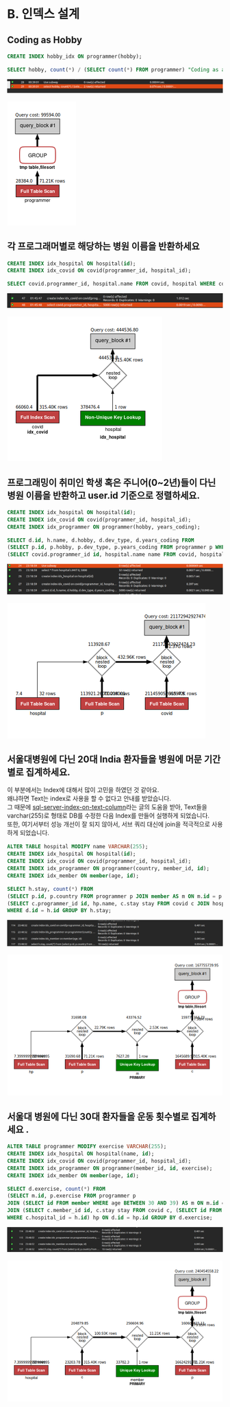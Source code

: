 # B. 인덱스 설계

## Coding as Hobby

```SQL
CREATE INDEX hobby_idx ON programmer(hobby);  
```

```SQL
SELECT hobby, count(*) / (SELECT count(*) FROM programmer) "Coding as a Hobby" FROM programmer GROUP BY hobby;  
```

![문제 1 결과](./Index-Design-One-Result.png)  
<br>
![문제 1 분석](./Index-Design-One-Analysis.png)  

## 각 프로그래머별로 해당하는 병원 이름을 반환하세요

```SQL
CREATE INDEX idx_hospital ON hospital(id);  
CREATE INDEX idx_covid ON covid(programmer_id, hospital_id);  
```

```SQL
SELECT covid.programmer_id, hospital.name FROM covid, hospital WHERE covid.hospital_id = hospital.id;  
```
![문제 2 결과](./Index-Design-Two-Result.png)  
<br>
![문제 2 분석](./Index-Design-Two-Analysis.png)  

## 프로그래밍이 취미인 학생 혹은 주니어(0~2년)들이 다닌 병원 이름을 반환하고 user.id 기준으로 정렬하세요.  

```SQL
CREATE INDEX idx_hospital ON hospital(id);  
CREATE INDEX idx_covid ON covid(programmer_id, hospital_id);  
CREATE INDEX idx_programmer ON programmer(hobby, years_coding);  
```
```SQL
SELECT d.id, h.name, d.hobby, d.dev_type, d.years_coding FROM  
(SELECT p.id, p.hobby, p.dev_type, p.years_coding FROM programmer p WHERE p.hobby = "yes" OR p.years_coding = "0-2 year" ORDER BY id) d,  
(SELECT covid.programmer_id id, hospital.name name FROM covid, hospital WHERE covid.hospital_id = hospital.id) h WHERE d.id = h.id;  
```

![문제 3 결과](./Index-Design-Three-Result.png)  
<br>
![문제 3 분석](./Index-Design-Three-Analysis.png)  


## 서울대병원에 다닌 20대 India 환자들을 병원에 머문 기간별로 집계하세요.
이 부분에서는 Index에 대해서 많이 고민을 하였던 것 같아요.  
왜냐하면 Text는 index로 사용을 할 수 없다고 안내를 받았습니다.  
그 때문에 [sql-server-index-on-text-column](https://stackoverflow.com/questions/830241/sql-server-index-on-text-column)라는 글의 도움을 받아,   Text들을 varchar(255)로 형태로 DB를 수정한 다음 Index를 만들어 실행하게 되었습니다.  
또한, 여기서부터 성능 개선이 잘 되지 않아서, 서브 쿼리 대신에 join을 적극적으로 사용하게 되었습니다.  

```SQL
ALTER TABLE hospital MODIFY name VARCHAR(255);  
CREATE INDEX idx_hospital ON hospital(id);  
CREATE INDEX idx_covid ON covid(programmer_id, hospital_id);  
CREATE INDEX idx_programmer ON programmer(country, member_id, id);  
CREATE INDEX idx_member ON member(age, id);  
```

```SQL
SELECT h.stay, count(*) FROM  
(SELECT p.id, p.country FROM programmer p JOIN member AS m ON m.id = p.member_id WHERE m.age BETWEEN 20 AND 29 AND p.country ="India") d,  
(SELECT c.programmer_id id, hp.name, c.stay stay FROM covid c JOIN hospital AS hp ON c.hospital_id = hp.id WHERE hp.name= "서울대병원") h  
WHERE d.id = h.id GROUP BY h.stay;  
```

![문제 4 결과](./Index-Design-Four-Result.png)  
<br>
![문제 4 분석](./Index-Design-Four-Analysis.png)  


## 서울대 병원에 다닌 30대 환자들을 운동 횟수별로 집계하세요 .

```SQL
ALTER TABLE programmer MODIFY exercise VARCHAR(255);  
CREATE INDEX idx_hospital ON hospital(name, id);  
CREATE INDEX idx_covid ON covid(programmer_id, hospital_id);  
CREATE INDEX idx_programmer ON programmer(member_id, id, exercise);  
CREATE INDEX idx_member ON member(age, id);  
```

```SQL
SELECT d.exercise, count(*) FROM  
(SELECT m.id, p.exercise FROM programmer p  
JOIN (SELECT id FROM member WHERE age BETWEEN 30 AND 39) AS m ON m.id = p.member_id) d  
JOIN (SELECT c.member_id id, c.stay stay FROM covid c, (SELECT id FROM hospital WHERE name = "서울대병원") h  
WHERE c.hospital_id = h.id) hp ON d.id = hp.id GROUP BY d.exercise;  
```

![문제 5 결과](./Index-Design-Five-Result.png)  
<br>
![문제 5 분석](./Index-Design-Five-Analysis.png)  
